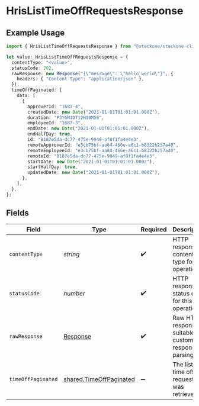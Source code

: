 # HrisListTimeOffRequestsResponse

## Example Usage

```typescript
import { HrisListTimeOffRequestsResponse } from "@stackone/stackone-client-ts/sdk/models/operations";

let value: HrisListTimeOffRequestsResponse = {
  contentType: "<value>",
  statusCode: 202,
  rawResponse: new Response("{\"message\": \"hello world\"}", {
    headers: { "Content-Type": "application/json" },
  }),
  timeOffPaginated: {
    data: [
      {
        approverId: "1687-4",
        createdDate: new Date("2021-01-01T01:01:01.000Z"),
        duration: "P3Y6M4DT12H30M5S",
        employeeId: "1687-3",
        endDate: new Date("2021-01-01T01:01:01.000Z"),
        endHalfDay: true,
        id: "8187e5da-dc77-475e-9949-af0f1fa4e4e3",
        remoteApproverId: "e3cb75bf-aa84-466e-a6c1-b8322b257a48",
        remoteEmployeeId: "e3cb75bf-aa84-466e-a6c1-b8322b257a48",
        remoteId: "8187e5da-dc77-475e-9949-af0f1fa4e4e3",
        startDate: new Date("2021-01-01T01:01:01.000Z"),
        startHalfDay: true,
        updatedDate: new Date("2021-01-01T01:01:01.000Z"),
      },
    ],
  },
};
```

## Fields

| Field                                                                     | Type                                                                      | Required                                                                  | Description                                                               |
| ------------------------------------------------------------------------- | ------------------------------------------------------------------------- | ------------------------------------------------------------------------- | ------------------------------------------------------------------------- |
| `contentType`                                                             | *string*                                                                  | :heavy_check_mark:                                                        | HTTP response content type for this operation                             |
| `statusCode`                                                              | *number*                                                                  | :heavy_check_mark:                                                        | HTTP response status code for this operation                              |
| `rawResponse`                                                             | [Response](https://developer.mozilla.org/en-US/docs/Web/API/Response)     | :heavy_check_mark:                                                        | Raw HTTP response; suitable for custom response parsing                   |
| `timeOffPaginated`                                                        | [shared.TimeOffPaginated](../../../sdk/models/shared/timeoffpaginated.md) | :heavy_minus_sign:                                                        | The list of time off requests was retrieved.                              |